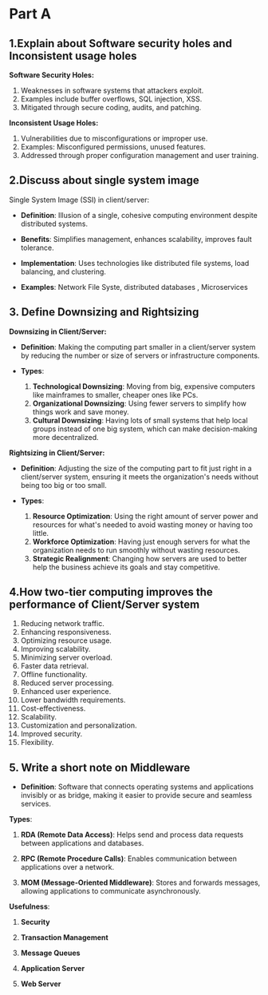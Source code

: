 # Part A

## **1.Explain about Software security holes and Inconsistent usage holes**

**Software Security Holes:**

1. Weaknesses in software systems that attackers exploit.
2. Examples include buffer overflows, SQL injection, XSS.
3. Mitigated through secure coding, audits, and patching.

**Inconsistent Usage Holes:**

1. Vulnerabilities due to misconfigurations or improper use.
2. Examples: Misconfigured permissions, unused features.
3. Addressed through proper configuration management and user training.


## **2.Discuss about single system image**
Single System Image (SSI) in client/server:

- **Definition**: Illusion of a single, cohesive computing environment despite distributed systems.
  
- **Benefits**: Simplifies management, enhances scalability, improves fault tolerance.
  
- **Implementation**: Uses technologies like distributed file systems, load balancing, and clustering.
  
- **Examples**: Network File Syste, distributed databases , Microservices


## **3. Define Downsizing and Rightsizing**
**Downsizing in Client/Server:**

- **Definition**: Making the computing part smaller in a client/server system by reducing the number or size of servers or infrastructure components.
  
- **Types**:
  1. **Technological Downsizing**: Moving from big, expensive computers like mainframes to smaller, cheaper ones like PCs.
  2. **Organizational Downsizing**: Using fewer servers to simplify how things work and save money.
  3. **Cultural Downsizing**: Having lots of small systems that help local groups instead of one big system, which can make decision-making more decentralized.

**Rightsizing in Client/Server:**

- **Definition**: Adjusting the size of the computing part to fit just right in a client/server system, ensuring it meets the organization's needs without being too big or too small.
  
- **Types**:
  1. **Resource Optimization**: Using the right amount of server power and resources for what's needed to avoid wasting money or having too little.
  2. **Workforce Optimization**: Having just enough servers for what the organization needs to run smoothly without wasting resources.
  3. **Strategic Realignment**: Changing how servers are used to better help the business achieve its goals and stay competitive.
 

## **4.How two-tier computing improves the performance of Client/Server system**

1. Reducing network traffic.
2. Enhancing responsiveness.
3. Optimizing resource usage.
4. Improving scalability.
5. Minimizing server overload.
6. Faster data retrieval.
7. Offline functionality.
8. Reduced server processing.
9. Enhanced user experience.
10. Lower bandwidth requirements.
11. Cost-effectiveness.
12. Scalability.
13. Customization and personalization.
14. Improved security.
15. Flexibility.

## **5. Write a short note on Middleware**


- **Definition**: Software that connects operating systems and applications invisibly or as bridge, making it easier to provide secure and seamless services.

**Types**:

1. **RDA (Remote Data Access)**: Helps send and process data requests between applications and databases.

2. **RPC (Remote Procedure Calls)**: Enables communication between applications over a network.

3. **MOM (Message-Oriented Middleware)**: Stores and forwards messages, allowing applications to communicate asynchronously.

**Usefulness**:

1. **Security**
  
2. **Transaction Management**
  
3. **Message Queues**
  
4. **Application Server**
  
5. **Web Server**
